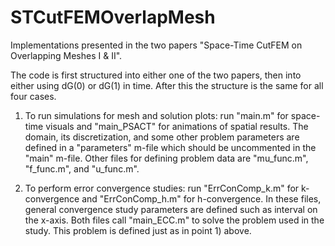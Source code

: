 # STCutFEMOverlapMesh
Implementations presented in the two papers "Space-Time CutFEM on Overlapping Meshes I &amp; II".

The code is first structured into either one of the two papers, then into either using dG(0) or dG(1) in time. After this the structure is the same for all four cases. 

1) To run simulations for mesh and solution plots: run "main.m" for space-time visuals and "main_PSACT" for animations of spatial results. The domain, its discretization, and some other problem parameters are defined in a "parameters" m-file which should be uncommented in the "main" m-file. Other files for defining problem data are "mu_func.m", "f_func.m", and "u_func.m".

2) To perform error convergence studies: run "ErrConComp_k.m" for k-convergence and "ErrConComp_h.m" for h-convergence. In these files, general convergence study parameters are defined such as interval on the x-axis. Both files call "main_ECC.m" to solve the problem used in the study. This problem is defined just as in point 1) above.
